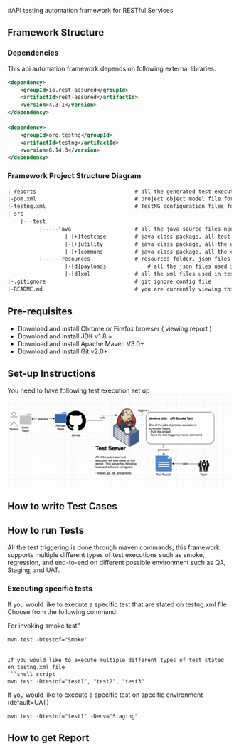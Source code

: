 #API testing automation framework for RESTful Services 

## Framework Structure 
### Dependencies 
This api automation framework depends on following 
external libraries. 
```xml
<dependency>
    <groupId>io.rest-assured</groupId>
    <artifactId>rest-assured</artifactId>
    <version>4.3.1</version>
</dependency>

<dependency>
    <groupId>org.testng</groupId>
    <artifactId>testng</artifactId>
    <version>6.14.3</version>
</dependency>
```

### Framework Project Structure Diagram
```dtd
|-reports                               # all the generated test execution reports are here
|-pom.xml                               # project object model file for the maven software
|-testng.xml                            # TestNG configuration files for the test structures and groupings
|-src
    |---test
          |-----java                    # all the java source files needs to stored in this folder          
                  |-[+]testcase         # java class package, all test class will be stored here
                  |-[+]utility          # java class package, all the utility class will be stored here
                  |-[+]commons          # java class package, all the commons class will be stored here
          |------resources              # resources folder, json files, xml files, excel files and reports
                  |-[d]payloads             # all the json files used in tests are stored here
                  |-[d]xml              # all the xml files used in test are stored here
|-.gitignore                            # git ignore config file
|-README.md                             # you are currently viewing this file
```

## Pre-requisites 
* Download and install Chrome or Firefox browser ( viewing report )
* Download and install JDK v1.8 +
* Download and install Apache Maven V3.0+
* Download and install Git v2.0+
## Set-up Instructions
You need to have following test execution set up
![Screenshot](/images/test_execution_setup.png)
## How to write Test Cases

## How to run Tests
All the test triggering is done through maven commands, this framework supports multiple different types of test 
executions such as smoke, regression, and end-to-end on different possible environment such as QA, Staging, and 
UAT.
### Executing specific tests
If you would like to execute a specific test that are stated on testng.xml file
Choose from the following command:

For invoking smoke test"
```shell script
mvn test -Dtestof="Smoke"
```

```

If you would like to execute multiple different types of test stated on testng.xml file
```shell script
mvn test -Dtestof="test1", "test2", "test3"
```

If you would like to execute a specific test on specific environment (default=UAT)
```shell script
mvn test -Dtestof="test1" -Denv="Staging"
```
## How to get Report